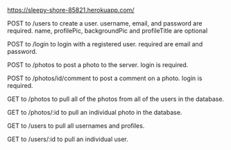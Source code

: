 https://sleepy-shore-85821.herokuapp.com/

POST to /users to create a user. username, email, and password are
required. name, profilePic, backgroundPic and profileTitle are
optional

POST to /login to login with a registered user. required are email and password.

POST to /photos to post a photo to the server. login is required.

POST to /photos/id/comment to post a comment on a photo. login is required.

GET to /photos to pull all of the photos from all of the users in the database.

GET to /photos/:id to pull an individual photo in the database.

GET to /users to pull all usernames and profiles.

GET to /users/:id to pull an individual user.
